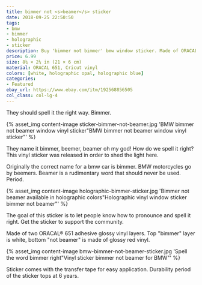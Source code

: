 ```yaml
---
title: bimmer not <s>beamer</s> sticker
date: 2018-09-25 22:50:50
tags:
- bmw
- bimmer
- holographic
- sticker
description: Buy 'bimmer not bimmer' bmw window sticker. Made of ORACAL 651 and Cricut holographic vinyl.
price: 6.99
size: 8¼ × 2¼ in (21 × 6 cm)
material: ORACAL 651, Cricut vinyl
colors: [white, holographic opal, holographic blue]
categories:
- Featured
ebay_url: https://www.ebay.com/itm/192568856505
col_class: col-lg-4
---
```


They should spell it the right way. Bimmer.

<!-- more -->
{% asset_img content-image sticker-bimmer-not-beamer.jpg 'BMW bimmer not beamer window vinyl sticker"BMW bimmer not beamer window vinyl sticker"' %}

They name it bimmer, beemer, beamer oh my god! How do we spell it right? This vinyl sticker was released in order to shed the light here.

Originally the correct name for a bmw car is bimmer. BMW motorcycles go by beemers. Beamer is a rudimentary word that should never be used. Period.

{% asset_img content-image holographic-bimmer-sticker.jpg 'Bimmer not beamer available in holographic colors"Holographic vinyl window sticker bimmer not beamer"' %}

The goal of this sticker is to let people know how to pronounce and spell it right. Get the sticker to support the community.

Made of two ORACAL® 651 adhesive glossy vinyl layers. Top "bimmer" layer is white, bottom "not beamer" is made of glossy red vinyl.

{% asset_img content-image bmw-bimmer-not-beamer-sticker.jpg 'Spell the word bimmer right"Vinyl sticker bimmer not beamer for BMW"' %}

Sticker comes with the transfer tape for easy application. Durability period of the sticker tops at 6 years.
